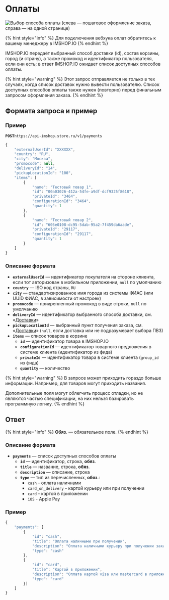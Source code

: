 # Оплаты

![&#x412;&#x44B;&#x431;&#x43E;&#x440; &#x441;&#x43F;&#x43E;&#x441;&#x43E;&#x431;&#x430; &#x43E;&#x43F;&#x43B;&#x430;&#x442;&#x44B; \(&#x441;&#x43B;&#x435;&#x432;&#x430; &#x2014; &#x43F;&#x43E;&#x448;&#x430;&#x433;&#x43E;&#x432;&#x43E;&#x435; &#x43E;&#x444;&#x43E;&#x440;&#x43C;&#x43B;&#x435;&#x43D;&#x438;&#x435; &#x437;&#x430;&#x43A;&#x430;&#x437;&#x430;, &#x441;&#x43F;&#x440;&#x430;&#x432;&#x430; &#x2014; &#x43D;&#x430; &#x43E;&#x434;&#x43D;&#x43E;&#x439; &#x441;&#x442;&#x440;&#x430;&#x43D;&#x438;&#x446;&#x435;\)](../../.gitbook/assets/payments.png)

{% hint style="info" %}
Для подключения вебхука оплат обратитесь к вашему менеджеру в IMSHOP.IO
{% endhint %}

IMSHOP.IO передаёт выбранный способ доставки \(id\), состав корзины, город \(и страну\), а также промокод и идентификатор пользователя, если они есть; в ответ IMSHOP.IO ожидает список доступных способов оплаты.

{% hint style="warning" %}
Этот запрос отправляется не только в тех случаях, когда список доставок нужно вывести пользователю. Список доступных способов оплаты также нужен \(повторно\) перед финальным запросом оформления заказа.
{% endhint %}

## Формата запроса и пример

### Пример

**`POST`**`https://api-imshop.store.ru/v1/payments`

```javascript
{
    "externalUserId": "XXXXXX",
    "country": "RU",
    "city": "Москва",
    "promocode": null,
    "deliveryId": "14",
    "pickupLocationId": "100",
    "items": [
        {
            "name": "Тестовый товар 1",
            "id": "00a03026-412a-54fe-a9df-dcf9325f8618",
            "privateId": "3464",
            "configurationId": "3464",
            "quantity": 1
        },
        {
            "name": "Тестовый товар 2",
            "id": "605e0108-dc95-5dab-95a2-7f459da6aade",
            "privateId": "29117",
            "configurationId": "29117",
            "quantity": 1
        }
    ]
}
```

### Описание формата

* **`externalUserId`** — идентификатор покупателя на стороне клиента, если тот авторизован в мобильном приложении, `null` по умолчанию
* **`country`** — ISO код страны, `RU`
* **`city`** — стандартизированное имя города из системы ФИАС \(или UUID ФИАС, в зависимости от настроек\)
* **`promocode`** — прикрепленный промокод в виде строки, `null` по умолчанию
* **`deliveryId`** — идентификатор выбранного способа доставки, см. «[Доставки](deliveries.md)»
* **`pickupLocationId`** — выбранный пункт получения заказа, см. «[Доставки](deliveries.md)» \(`null`, если доставка или не подразумевает выбора ПВЗ\)
* **`items`** — список товаров в корзине
  * **`id`** — идентификатор товара в IMSHOP.IO
  * **`configurationId`** — идентификатор товарного предложения в системе клиента \(идентификатор из фида\)
  * **`privateId`** — идентификатор товара в системе клиента \(`group_id` из фида\)
  * **`quantity`** — количество

{% hint style="warning" %}
В запросе может приходить гораздо больше информации. Например, для товаров могут приходить названия. 

Дополнительные поля могут облегчить процесс отладки, но не являются частью спецификации, на них нельзя базировать программную логику.
{% endhint %}

## Ответ

{% hint style="info" %}
**Обяз**. — обязательное поле.
{% endhint %}

### Описание формата

* **`payments`** — список доступных способов оплаты
  * **`id`** — идентификатор, строка, **обяз**.
  * **`title`** — название, строка, **обяз**.
  * **`description`** — описание, строка
  * **`type`** — тип из перечисленных, **обяз**.:
    * `cash` - оплата наличнами
    * `card_on_delivery` - картой курьеру или при получении
    * `card` - картой в приложении
    * `iOS` - Apple Pay

### Пример

```javascript
{
    "payments": [
        {
            "id": "cash",
            "title": "Оплата наличными при получении",
            "description": "Оплата наличными курьеру при получении заказа",
            "type": "cash"
        },
        {
            "id": "card",
            "title": "Картой в приложении",
            "description": "Оплата картой visa или mastercard в приложении",
            "type": "card"
        }]
    ]
}
```

